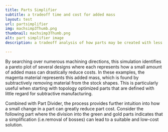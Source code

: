 ```yaml
---
title: Parts Simplifier
subtitle: a tradeoff time and cost for added mass
layout: test
url: partsimplifier
img: machsimp3Thumb.png
thumbnail: machsimp3Thumb.png
alt: part simplifier image
description: a tradeoff analysis of how parts may be created with less time and cost at the expense of small amount of added mass

---
```

By searching over numerous machining directions, this simulation identifies a pareto plot of several designs where each represents how a small amount of added mass can drastically reduce costs. In these examples, the magenta material represents this added
mass, which is found by subtractively removing material from the stock shapes. This is
particularly useful when starting with topology optimized parts that are defined with
little regard for subtractive manufacturing.

Combined with Part Divider, the process provides further intuition into how a small change in a part can greatly reduce part cost. Consider the following part where the division into the green and gold parts indicates that a simplification (i.e.removal of bosses) can lead to a suitable and low-cost solution.
